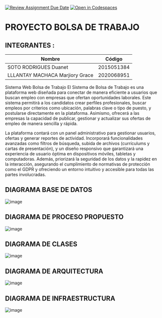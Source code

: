 [![Review Assignment Due Date](https://classroom.github.com/assets/deadline-readme-button-22041afd0340ce965d47ae6ef1cefeee28c7c493a6346c4f15d667ab976d596c.svg)](https://classroom.github.com/a/AVemCTix)
[![Open in Codespaces](https://classroom.github.com/assets/launch-codespace-2972f46106e565e64193e422d61a12cf1da4916b45550586e14ef0a7c637dd04.svg)](https://classroom.github.com/open-in-codespaces?assignment_repo_id=18321044)
# PROYECTO BOLSA DE TRABAJO

## INTEGRANTES :

| Nombre | Código |
|--------|--------|
| SOTO RODRIGUES Duanet | 2015051384 |
| LLLANTAY MACHACA Marjiory Grace   | 2020068951 |

Sistema Web Bolsa de Trabajo 
El Sistema de Bolsa de Trabajo es una plataforma web diseñada para conectar de manera eficiente a usuarios que buscan empleo con empresas que ofertan oportunidades laborales. Este sistema permitirá a los candidatos crear perfiles profesionales, buscar empleos por criterios como ubicación, palabras clave o tipo de puesto, y postularse directamente en la plataforma. Asimismo, ofrecerá a las empresas la capacidad de publicar, gestionar y actualizar sus ofertas de empleo de manera sencilla y rápida.

La plataforma contará con un panel administrativo para gestionar usuarios, ofertas y generar reportes de actividad. Incorporará funcionalidades avanzadas como filtros de búsqueda, subida de archivos (currículums y cartas de presentación), y un diseño responsivo que garantizará una experiencia de usuario óptima en dispositivos móviles, tabletas y computadoras. Además, priorizará la seguridad de los datos y la rapidez en la interacción, asegurando el cumplimiento de normativas de protección como el GDPR y ofreciendo un entorno intuitivo y accesible para todas las partes involucradas.


## DIAGRAMA BASE DE DATOS 

![image](https://github.com/user-attachments/assets/961d9e97-945e-4d09-ac59-6eac51201d54)


## DIAGRAMA DE PROCESO PROPUESTO

![image](https://github.com/user-attachments/assets/7548ae46-d8ea-457a-86b1-ad210ef6a0e8)


## DIAGRAMA DE CLASES

![image](https://github.com/user-attachments/assets/fc4f5900-b2f5-496c-a6eb-dee6998e909d)

## DIAGRAMA DE ARQUITECTURA 
![image](https://github.com/user-attachments/assets/e9a10a52-3397-4a99-bddc-c399717e7e90)

## DIAGRAMA DE INFRAESTRUCTURA

![image](https://github.com/user-attachments/assets/cdac48ff-0daa-486b-ae55-94312f0dd097)

